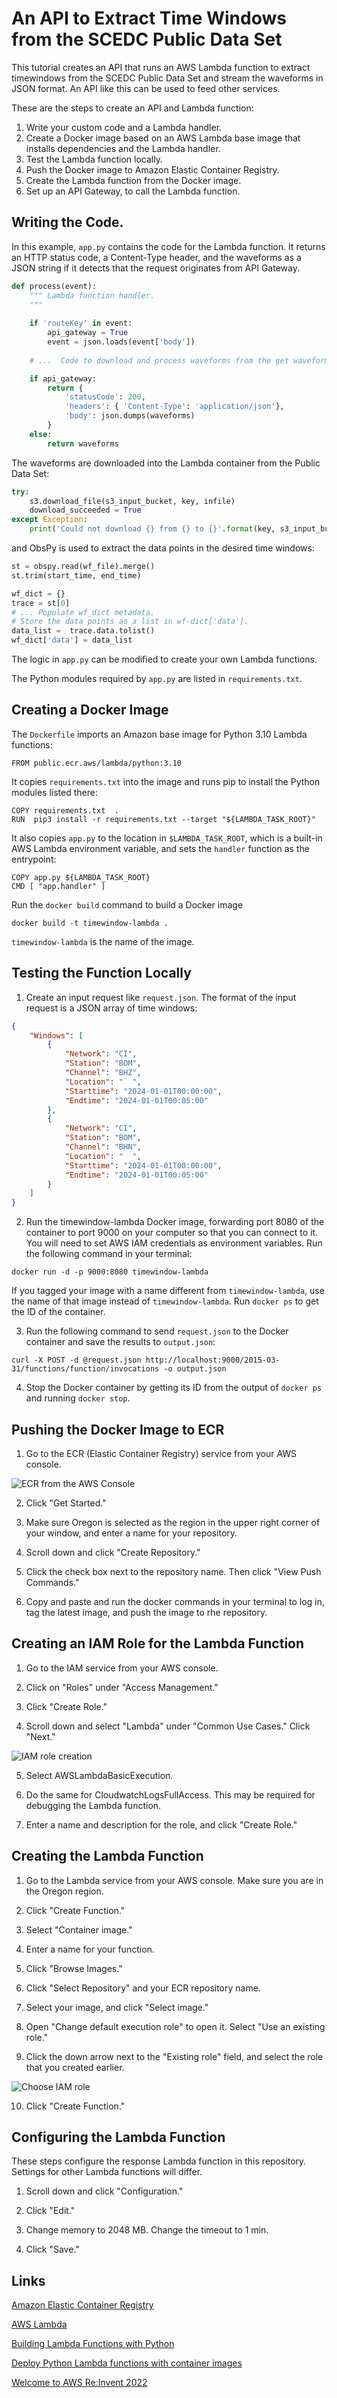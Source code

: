 # An API to Extract Time Windows from the SCEDC Public Data Set

This tutorial creates an API that runs an AWS Lambda function to extract timewindows from the SCEDC Public Data Set and stream the waveforms in JSON format. An API like this 
can be used to feed other services.

These are the steps to create an API and Lambda function:

1. Write your custom code and a Lambda handler.
2. Create a Docker image based on an AWS Lambda base image that installs dependencies and the Lambda handler. 
3. Test the Lambda function locally.
4. Push the Docker image to Amazon Elastic Container Registry.
5. Create the Lambda function from the Docker image.
6. Set up an API Gateway, to call the Lambda function.

## Writing the Code.

In this example, `app.py` contains the code for the Lambda function. It returns an HTTP status code, a Content-Type header, and the waveforms as a JSON string if it detects that the request originates from API Gateway. 

```python
def process(event):
    """ Lambda function handler.
    """
    
    if 'routeKey' in event:
        api_gateway = True
        event = json.loads(event['body'])
    
    # ...  Code to download and process waveforms from the get waveforms.

    if api_gateway:    
        return { 
            'statusCode': 200,
            'headers': { 'Content-Type': 'application/json'},
            'body': json.dumps(waveforms)
        }
    else:
        return waveforms

```

The waveforms are downloaded into the Lambda container from the Public Data Set:

```python
try:
    s3.download_file(s3_input_bucket, key, infile)
    download_succeeded = True
except Exception:
    print('Could not download {} from {} to {}'.format(key, s3_input_bucket, infile))
```    

and ObsPy is used to extract the data points in the desired time windows:

```python
st = obspy.read(wf_file).merge()
st.trim(start_time, end_time)

wf_dict = {}
trace = st[0]
# ... Populate wf_dict metadata.
# Store the data points as a list in wf-dict['data'].
data_list =  trace.data.tolist()
wf_dict['data'] = data_list
```

The logic in `app.py` can be modified to create your own Lambda functions.

The Python modules required by `app.py` are listed in `requirements.txt`.

## Creating a Docker Image

The `Dockerfile` imports an Amazon base image for Python 3.10 Lambda functions:
```
FROM public.ecr.aws/lambda/python:3.10
```

It copies `requirements.txt` into the image and runs pip to install the Python modules listed there:
```
COPY requirements.txt  .
RUN  pip3 install -r requirements.txt --target "${LAMBDA_TASK_ROOT}"
``` 

It also copies `app.py` to the location in `$LAMBDA_TASK_ROOT`, which is a built-in AWS Lambda environment variable, and sets the `handler` function as the entrypoint:


```
COPY app.py ${LAMBDA_TASK_ROOT}
CMD [ "app.handler" ] 
```

Run the `docker build` command to build a Docker image

```
docker build -t timewindow-lambda .
```
    
`timewindow-lambda` is the name of the image.

## Testing the Function Locally

1. Create an input request like `request.json`. The format of the input request is a JSON array of time windows:
```json
{
    "Windows": [
        {
            "Network": "CI",
            "Station": "BOM",
            "Channel": "BHZ",
            "Location": "  ",
            "Starttime": "2024-01-01T00:00:00",
            "Endtime": "2024-01-01T00:05:00"
        },
        {
            "Network": "CI",
            "Station": "BOM",
            "Channel": "BHN",
            "Location": "  ",
            "Starttime": "2024-01-01T00:00:00",
            "Endtime": "2024-01-01T00:05:00"
        }
    ]
} 
```

2. Run the timewindow-lambda Docker image, forwarding port 8080 of the container to port 9000 on your computer so that you can connect to it. You will need to set AWS IAM credentials as environment variables. Run the following command in your terminal:

```
docker run -d -p 9000:8080 timewindow-lambda
```

If you tagged your image with a name different from `timewindow-lambda`, use the name of that image instead of `timewindow-lambda`. Run `docker ps` to get the ID of the container.

3. Run the following command to send `request.json` to the Docker container and save the results to `output.json`:

```
curl -X POST -d @request.json http://localhost:9000/2015-03-31/functions/function/invocations -o output.json
```

4. Stop the Docker container by getting its ID from the output of `docker ps` and running `docker stop`.

## Pushing the Docker Image to ECR
  
1. Go to the ECR (Elastic Container Registry) service from your AWS console.

![ECR from the AWS Console](../../pds-lambda-docker/graphics/console_ECR.png)

2. Click "Get Started."

3. Make sure Oregon is selected as the region in the upper right corner of your window, and enter a name for your repository.

4. Scroll down and click "Create Repository."

6. Click the check box next to the repository name. Then click "View Push Commands."

7. Copy and paste and run the docker commands in your terminal to log in, tag the latest image, and push the image to rhe repository.

## Creating an IAM Role for the Lambda Function

1. Go to the IAM service from your AWS console.

2. Click on "Roles" under "Access Management." 

3. Click "Create Role."

4. Scroll down and select "Lambda" under "Common Use Cases." Click "Next."

![IAM role creation](../../pds-lambda-docker/graphics/IAM_role.png)

5. Select AWSLambdaBasicExecution.

6. Do the same for CloudwatchLogsFullAccess. This may be required for debugging the Lambda function.

7. Enter a name and description for the role, and click "Create Role."

## Creating the Lambda Function

1. Go to the Lambda service from your AWS console. Make sure you are in the Oregon region.

2. Click "Create Function."

3. Select "Container image."

4. Enter a name for your function.

5. Click "Browse Images."

6. Click "Select Repository" and your ECR repository name.

7. Select your image, and click "Select image."

8. Open "Change default execution role" to open it. Select "Use an existing role." 

9. Click the down arrow next to the "Existing role" field, and select the role that you created earlier.

![Choose IAM role](../../pds-lambda-docker/graphics/Lambda_choose_role.png)

10. Click "Create Function."

## Configuring the Lambda Function

These steps configure the response Lambda function in this repository. Settings for other Lambda functions will differ.

1. Scroll down and click "Configuration."

2. Click "Edit."

3. Change memory to 2048 MB. Change the timeout to 1 min.

4. Click "Save."



## Links

[Amazon Elastic Container Registry](https://aws.amazon.com/ecr/)

[AWS Lambda](https://aws.amazon.com/lambda/)

[Building Lambda Functions with Python](https://docs.aws.amazon.com/lambda/latest/dg/lambda-python.html)

[Deploy Python Lambda functions with container images](https://docs.aws.amazon.com/lambda/latest/dg/python-image.html)

[Welcome to AWS Re:Invent 2022](https://catalog.us-east-1.prod.workshops.aws/workshops/a17b1a12-4c81-428a-b5c7-8e9c4cae002d/en-US/setup)
